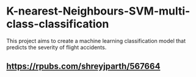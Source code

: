 # K-nearest-Neighbours-SVM-multi-class-classification
This project aims to create a machine learning classification model that predicts the severity of flight accidents.
## https://rpubs.com/shreyjparth/567664
